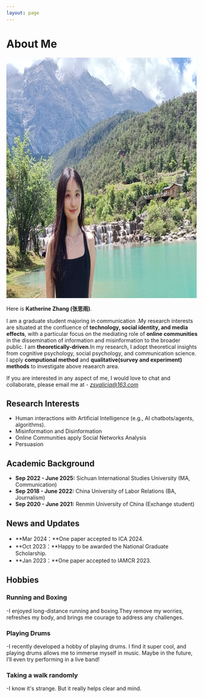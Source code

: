 ```yaml
---
layout: page
---
```


# About Me

<img src="images/caihanlin.jpg" class="floatpic" width="500" height="630">

Here is **Katherine Zhang (张思雨)**.

I am a graduate student majoring in communication .My research interests are situated at the confluence of **technology, social identity, and media effects**, with a particular focus on the mediating role of **online communities** in the dissemination of information and misinformation to the broader public. 
I am **theoretically-driven**.In my research, I adopt theoretical insights from cognitive psychology, social psychology, and communication science. I apply **computional method** and **qualitative(survey and experiment) methods** to investigate above reaearch area.

If you are interested in any aspect of me, I would love to chat and collaborate, please email me at - *zsyalicia@163.com*



## Research Interests

- Human interactions with Artificial Intelligence (e.g., AI chatbots/agents, algorithms).
- Misinformation and Disinformation
- Online Communities apply Social Networks Analysis
- Persuasion



## Academic Background

- **Sep 2022 - June 2025:** Sichuan International Studies University (MA, Communication)
- **Sep 2018 - June 2022:** China University of Labor Relations (BA, Journalism)
- **Sep 2020 - June 2021:** Renmin University of China (Exchange student)



## News and Updates

- **Mar 2024：**One paper accepted to ICA 2024.
- **Oct 2023：**Happy to be awarded the National Graduate Scholarship.
- **Jan 2023：**One paper accepted to IAMCR 2023.


## Hobbies

### Running and Boxing

-I enjoyed long-distance running and boxing.They remove my worries, refreshes my body, and brings me courage to address any challenges.

### Playing Drums

-I recently developed a hobby of playing drums. I find it super cool, and playing drums allows me to immerse myself in music. Maybe in the future, I’ll even try performing in a live band!

### Taking a walk randomly
-I know it's strange. But it really helps clear and mind.
